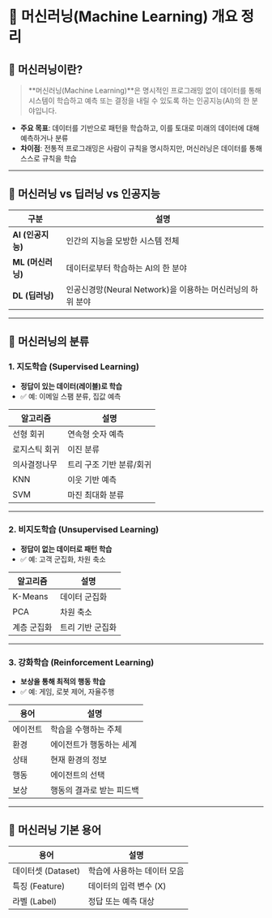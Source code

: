 # 🧠 머신러닝(Machine Learning) 개요 정리



## 📌 머신러닝이란?

> **머신러닝(Machine Learning)**은 명시적인 프로그래밍 없이 데이터를 통해 시스템이 학습하고 예측 또는 결정을 내릴 수 있도록 하는 인공지능(AI)의 한 분야입니다.

- **주요 목표**: 데이터를 기반으로 패턴을 학습하고, 이를 토대로 미래의 데이터에 대해 예측하거나 분류
- **차이점**: 전통적 프로그래밍은 사람이 규칙을 명시하지만, 머신러닝은 데이터를 통해 스스로 규칙을 학습

---

## 🧩 머신러닝 vs 딥러닝 vs 인공지능

| 구분         | 설명 |
|--------------|------|
| **AI (인공지능)** | 인간의 지능을 모방한 시스템 전체 |
| **ML (머신러닝)** | 데이터로부터 학습하는 AI의 한 분야 |
| **DL (딥러닝)** | 인공신경망(Neural Network)을 이용하는 머신러닝의 하위 분야 |

---

## 🧭 머신러닝의 분류

### 1. 지도학습 (Supervised Learning)
- **정답이 있는 데이터(레이블)로 학습**
- ✅ 예: 이메일 스팸 분류, 집값 예측

| 알고리즘 | 설명 |
|----------|------|
| 선형 회귀 | 연속형 숫자 예측 |
| 로지스틱 회귀 | 이진 분류 |
| 의사결정나무 | 트리 구조 기반 분류/회귀 |
| KNN | 이웃 기반 예측 |
| SVM | 마진 최대화 분류 |

---

### 2. 비지도학습 (Unsupervised Learning)
- **정답이 없는 데이터로 패턴 학습**
- ✅ 예: 고객 군집화, 차원 축소

| 알고리즘 | 설명 |
|----------|------|
| K-Means | 데이터 군집화 |
| PCA | 차원 축소 |
| 계층 군집화 | 트리 기반 군집화 |

---

### 3. 강화학습 (Reinforcement Learning)
- **보상을 통해 최적의 행동 학습**
- ✅ 예: 게임, 로봇 제어, 자율주행

| 용어 | 설명 |
|------|------|
| 에이전트 | 학습을 수행하는 주체 |
| 환경 | 에이전트가 행동하는 세계 |
| 상태 | 현재 환경의 정보 |
| 행동 | 에이전트의 선택 |
| 보상 | 행동의 결과로 받는 피드백 |

---

## 🔨 머신러닝 기본 용어

| 용어 | 설명 |
|------|------|
| 데이터셋 (Dataset) | 학습에 사용하는 데이터 모음 |
| 특징 (Feature) | 데이터의 입력 변수 (X) |
| 라벨 (Label) | 정답 또는 예측 대상

